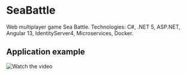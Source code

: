 # SeaBattle
Web multiplayer game Sea Battle. 
Technologies: C#, .NET 5, ASP.NET, Angular 13, IdentityServer4, Microservices, Docker.

## Application example

![Watch the video](https://github.com/dmytro-tereshchenko/SeaBattleSPA/blob/develop/doc/exampleApp.gif)

